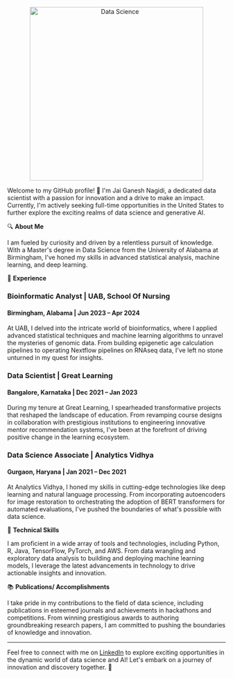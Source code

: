 <!--
**jaigane6387/jaigane6387** is a ✨ _special_ ✨ repository because its `README.md` (this file) appears on your GitHub profile. -->
<p>
<div align="center">
    <img src="https://media0.giphy.com/media/dshToDTjMXxuKyYW1N/200.webp?cid=ecf05e47eoqvy8a1yf79w4nbvkk7th4m0mhf6gf1c5ef7mqx&ep=v1_gifs_search&rid=200.webp&ct=g" alt="Data Science" width="400"/>
</div>
</p>


Welcome to my GitHub profile! 👋 I'm Jai Ganesh Nagidi, a dedicated data scientist with a passion for innovation and a drive to make an impact. Currently, I'm actively seeking full-time opportunities in the United States to further explore the exciting realms of data science and generative AI.

🔍 **About Me**

I am fueled by curiosity and driven by a relentless pursuit of knowledge. With a Master's degree in Data Science from the University of Alabama at Birmingham, I've honed my skills in advanced statistical analysis, machine learning, and deep learning.

💼 **Experience**

### Bioinformatic Analyst | UAB, School Of Nursing
#### Birmingham, Alabama | Jun 2023 – Apr 2024

At UAB, I delved into the intricate world of bioinformatics, where I applied advanced statistical techniques and machine learning algorithms to unravel the mysteries of genomic data. From building epigenetic age calculation pipelines to operating Nextflow pipelines on RNAseq data, I've left no stone unturned in my quest for insights.

### Data Scientist | Great Learning
#### Bangalore, Karnataka | Dec 2021 – Jan 2023

During my tenure at Great Learning, I spearheaded transformative projects that reshaped the landscape of education. From revamping course designs in collaboration with prestigious institutions to engineering innovative mentor recommendation systems, I've been at the forefront of driving positive change in the learning ecosystem.

### Data Science Associate | Analytics Vidhya
#### Gurgaon, Haryana | Jan 2021 – Dec 2021

At Analytics Vidhya, I honed my skills in cutting-edge technologies like deep learning and natural language processing. From incorporating autoencoders for image restoration to orchestrating the adoption of BERT transformers for automated evaluations, I've pushed the boundaries of what's possible with data science.

🚀 **Technical Skills**

I am proficient in a wide array of tools and technologies, including Python, R, Java, TensorFlow, PyTorch, and AWS. From data wrangling and exploratory data analysis to building and deploying machine learning models, I leverage the latest advancements in technology to drive actionable insights and innovation.

📚 **Publications/ Accomplishments**

I take pride in my contributions to the field of data science, including publications in esteemed journals and achievements in hackathons and competitions. From winning prestigious awards to authoring groundbreaking research papers, I am committed to pushing the boundaries of knowledge and innovation.

---

Feel free to connect with me on [LinkedIn](https://www.linkedin.com/in/jaiganesh-nagidi) to explore exciting opportunities in the dynamic world of data science and AI! Let's embark on a journey of innovation and discovery together. 🌟
